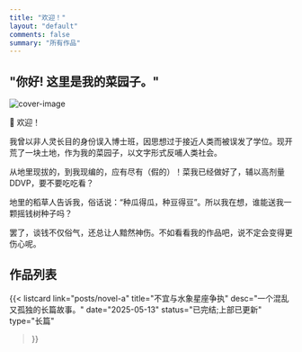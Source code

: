 ```yaml
---
title: "欢迎！"
layout: "default"
comments: false
summary: "所有作品"
---
```


## "你好! 这里是我的菜园子。"

![cover-image](/sharing-site/images/monkey_ddvp.png)  

👋 欢迎！  

我曾以非人灵长目的身份误入博士班，因思想过于接近人类而被误发了学位。现开荒了一块土地，作为我的菜园子，以文字形式反哺人类社会。

从地里现拔的，到我现编的，应有尽有（假的）！菜我已经做好了，辅以高剂量DDVP，要不要吃吃看？  

地里的稻草人告诉我，俗话说：“种瓜得瓜，种豆得豆”。所以我在想，谁能送我一颗摇钱树种子吗？

罢了，谈钱不仅俗气，还总让人黯然神伤。不如看看我的作品吧，说不定会变得更伤心呢。

## 作品列表

{{< listcard
    link="posts/novel-a"
    title="不宜与水象星座争执"
    desc="一个混乱又孤独的长篇故事。"
    date="2025-05-13"
    status="已完结;上部已更新"
    type="长篇"
>}}
